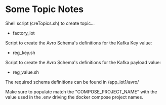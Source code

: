 # Some Topic Notes

Shell script (creTopics.sh) to create topic...

- factory_iot

Script to create the Avro Schema's definitions for the Kafka Key value:

- reg_key.sh

Script to create the Avro Schema's definitions for the Kafka payload value:

- reg_value.sh

The required schema definitions can be found in <root>/app_iot1/avro/

Make sure to populate match the "COMPOSE_PROJECT_NAME" with the value used in the .env driving the docker compose project names.

